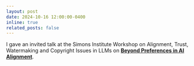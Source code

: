 ```yaml
---
layout: post
date: 2024-10-16 12:00:00-0400
inline: true
related_posts: false
---
```


I gave an invited talk at the Simons Institute Workshop on Alignment, Trust, Watermaking and Copyright Issues in LLMs on [**Beyond Preferences in AI Alignment**](https://www.youtube.com/watch?v=RYFPzyWEa6U).
